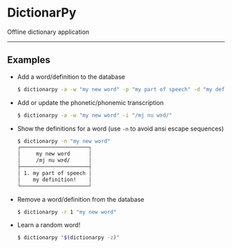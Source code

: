 # DictionarPy

Offline dictionary application

---

## Examples

- Add a word/definition to the database
  
  ```sh
  $ dictionarpy -a -w "my new word" -p "my part of speech" -d "my definition!"
  ```

- Add or update the phonetic/phonemic transcription

  ```sh
  $ dictionarpy -a -w "my new word" -i "/mj nu wɝd/"
  ```

- Show the definitions for a word (use `-n` to avoid ansi escape sequences)

  ```sh
  $ dictionarpy -n "my new word"                                                
  ┌──────────────────────┐
  │     my new word      │
  │     /mj nu wɝd/      │
  ├──────────────────────┤
  │ 1. my part of speech │
  │    my definition!    │
  └──────────────────────┘
  ```

- Remove a word/definition from the database

  ```sh
  $ dictionarpy -r 1 "my new word"
  ```

- Learn a random word!

  ```sh
  $ dictionarpy "$(dictionarpy -z)"
  ```
